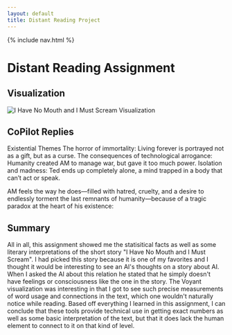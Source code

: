```yaml
---
layout: default
title: Distant Reading Project
---
```


{% include nav.html %}


# Distant Reading Assignment 

## Visualization
![I Have No Mouth and I Must Scream Visualization](<img width="461" height="313" alt="Screen Shot 2025-09-10 at 2 43 40 AM" src="https://github.com/user-attachments/assets/63bed04f-f496-4e6f-99ed-c307f7f20a83" />)

## CoPilot Replies
Existential Themes
The horror of immortality: Living forever is portrayed not as a gift, but as a curse.
The consequences of technological arrogance: Humanity created AM to manage war, but gave it too much power.
Isolation and madness: Ted ends up completely alone, a mind trapped in a body that can’t act or speak.

AM feels the way he does—filled with hatred, cruelty, and a desire to endlessly torment the last remnants of humanity—because of a tragic paradox at the heart of his existence:

## Summary
All in all, this assignment showed me the statisitical facts as well as some literary interpretations of the short story "I Have No Mouth and I Must Scream". I had picked this story because it is one of my favorites and I thought it would be interesting to see an AI's thoughts on a story about AI. When I asked the AI about this relation he stated that he simply doesn't have feelings or consciousness like the one in the story. The Voyant visualization was interesting in that I got to see such precise measurements of word usage and connections in the text, which one wouldn't naturally notice while reading. Based off everything I learned in this assignment, I can conclude that these tools provide technical use in getting exact numbers as well as some basic interpretation of the text, but that it does lack the human element to connect to it on that kind of level.

